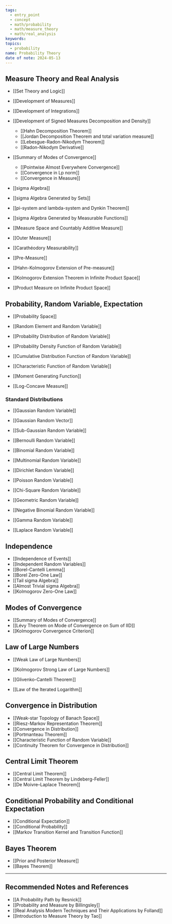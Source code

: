 ```yaml
---
tags:
  - entry_point
  - concept
  - math/probability
  - math/measure_theory
  - math/real_analysis
keywords: 
topics:
  - probability
name: Probability Theory
date of note: 2024-05-13
---
```


##  Measure Theory and Real Analysis

- [[Set Theory and Logic]]
- [[Development of Measures]]
- [[Development of Integrations]]
- [[Development of Signed Measures Decomposition and Density]]
	- [[Hahn Decomposition Theorem]]
	- [[Jordan Decomposition Theorem and total variation measure]]
	- [[Lebesgue-Radon-Nikodym Theorem]]
	- [[Radon-Nikodym Derivative]]
- [[Summary of Modes of Convergence]]
	- [[Pointwise Almost Everywhere Convergence]]
	- [[Convergence in Lp norm]]
	- [[Convergence in Measure]]

- [[sigma Algebra]]
- [[sigma Algebra Generated by Sets]]
- [[pi-system and lambda-system and Dynkin Theorem]]
- [[sigma Algebra Generated by Measurable Functions]]
- [[Measure Space and Countably Additive Measure]]

- [[Outer Measure]]
- [[Carathéodory Measurability]]
- [[Pre-Measure]]
- [[Hahn-Kolmogorov Extension of Pre-measure]]

- [[Kolmogorov Extension Theorem in Infinite Product Space]]
- [[Product Measure on Infinite Product Space]]



## Probability, Random Variable, Expectation

- [[Probability Space]]
- [[Random Element and Random Variable]]
- [[Probability Distribution of Random Variable]]
- [[Probability Density Function of Random Variable]]
- [[Cumulative Distribution Function of Random Variable]]
- [[Characteristic Function of Random Variable]]
- [[Moment Generating Function]]

- [[Log-Concave Measure]]

### Standard Distributions

- [[Gaussian Random Variable]]
- [[Gaussian Random Vector]]
- [[Sub-Gaussian Random Variable]]
- [[Bernoulli Random Variable]]
- [[Binomial Random Variable]]

- [[Multinomial Random Variable]]
- [[Dirichlet Random Variable]]

- [[Poisson Random Variable]]
- [[Chi-Square Random Variable]]

- [[Geometric Random Variable]]
- [[Negative Binomial Random Variable]]
- [[Gamma Random Variable]]
- [[Laplace Random Variable]]


## Independence

- [[Independence of Events]]
- [[Independent Random Variables]]
- [[Borel-Cantelli Lemma]]
- [[Borel Zero-One Law]]
- [[Tail sigma Algebra]]
- [[Almost Trivial sigma Algebra]]
- [[Kolmogorov Zero-One Law]]


## Modes of Convergence

- [[Summary of Modes of Convergence]]
- [[Lévy Theorem on Mode of Convergence on Sum of IID]]
- [[Kolmogorov Convergence Criterion]]


## Law of Large Numbers

- [[Weak Law of Large Numbers]]
- [[Kolmogorov Strong Law of Large Numbers]]
- [[Glivenko-Cantelli Theorem]]

- [[Law of the Iterated Logarithm]]

## Convergence in Distribution

- [[Weak-star Topology of Banach Space]]
- [[Riesz-Markov Representation Theorem]]
- [[Convergence in Distribution]]
- [[Portmanteau Theorem]]
- [[Characteristic Function of Random Variable]]
- [[Continuity Theorem for Convergence in Distribution]]


## Central Limit Theorem

- [[Central Limit Theorem]]
- [[Central Limit Theorem by Lindeberg-Feller]]
- [[De Moivre–Laplace Theorem]]

## Conditional Probability and Conditional Expectation

- [[Conditional Expectation]]
- [[Conditional Probability]]
- [[Markov Transition Kernel and Transition Function]]


## Bayes Theorem

- [[Prior and Posterior Measure]]
- [[Bayes Theorem]]



-----------
##  Recommended Notes and References



- [[A Probability Path by Resnick]]
- [[Probability and Measure by Billingsley]]
- [[Real Analysis Modern Techniques and Their Applications by Folland]]
- [[Introduction to Measure Theory by Tao]]